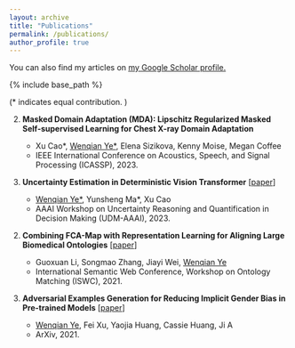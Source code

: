 ```yaml
---
layout: archive
title: "Publications"
permalink: /publications/
author_profile: true
---
```


<!-- {% if author.googlescholar %} -->
  You can also find my articles on <u><a href="{{author.googlescholar}}">my Google Scholar profile</a>.</u>
<!-- {% endif %} -->

{% include base_path %}

(* indicates equal contribution. )

   
2. **Masked Domain Adaptation (MDA): Lipschitz Regularized Masked Self-supervised Learning for Chest X-ray Domain Adaptation** 

   * Xu Cao*, <u>Wenqian Ye*</u>, Elena Sizikova, Kenny Moise, Megan Coffee
   * IEEE International Conference on Acoustics, Speech, and Signal Processing (ICASSP), 2023.

3. **Uncertainty Estimation in Deterministic Vision Transformer** \[[paper](https://charliezhaoyinpeng.github.io/UDM-AAAI23/assets/papers/3/CameraReady/UDM_AAAI_23_camera_ready.pdf)\]

   * <u>Wenqian Ye*</u>, Yunsheng Ma*, Xu Cao
   * AAAI Workshop on Uncertainty Reasoning and Quantification in Decision Making (UDM-AAAI), 2023.
<!-- 
1. **Bird’s-Eye-View Traffic Scene Representation Learning via Channel Masked Autoencoder** \[paper\]

   * Xu Cao, Kun Tang, Zhipeng Cao, Tong Zhou, Erlong Li, Ao Liu, Shengtao Zou, Shuqi Mei, <u>Wenqian Ye*</u>, Yunsheng Ma, Elena Sizikova, Chao Zheng.
   * Under review at The IEEE International Conference on Robotics and Automation (ICRA), 2023. -->

2. **Combining FCA-Map with Representation Learning for Aligning Large Biomedical Ontologies** \[[paper](https://ceur-ws.org/Vol-3063/om2021_poster1.pdf)\]

   * Guoxuan Li, Songmao Zhang, Jiayi Wei, <u>Wenqian Ye</u>
   * International Semantic Web Conference, Workshop on Ontology Matching (ISWC), 2021.

3. **Adversarial Examples Generation for Reducing Implicit Gender Bias in Pre-trained Models** \[[paper](https://arxiv.org/abs/2110.01094)\]

   * <u>Wenqian Ye</u>, Fei Xu, Yaojia Huang, Cassie Huang, Ji A
   * ArXiv, 2021.




<!-- {% for post in site.publications reversed %}
  {% include archive-single.html %}
{% endfor %} -->

